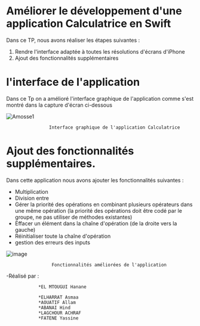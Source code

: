 # Améliorer le développement d'une application Calculatrice en Swift
Dans ce TP, nous avons réaliser les étapes suivantes :
1) Rendre l'interface adaptée à toutes les résolutions d'écrans d'iPhone
2) Ajout des fonctionnalités supplémentaires

# l'interface de l'application
Dans ce Tp on a amélioré l'interface graphique de l'application comme s'est montré dans la capture d'écran ci-dessous


![Amosse1](https://user-images.githubusercontent.com/47917618/213797082-c3d28ee0-1f92-4804-87b5-fbd570efd14b.PNG)
  
  
                    Interface graphique de l'application Calculatrice




# Ajout des fonctionnalités supplémentaires. 
Dans cette application nous avons ajouter les fonctionnalités suivantes : 
- Multiplication 
- Division entre 
- Gérer la priorité des opérations en combinant plusieurs opérateurs dans une même opération (la priorité des opérations doit être codé par le groupe, ne pas utiliser de méthodes existantes)
- Effacer un élément dans la chaîne d'opération (de la droite vers la gauche) 
- Réinitialiser toute la chaîne d'opération
- gestion des erreurs des inputs

![image](https://user-images.githubusercontent.com/47917618/213797660-d6203eeb-cfda-452d-b274-5ac9fac8ad39.png)


                     Fonctionnalités améliorées de l'application



-Réalisé par : 

                *EL MTOUGUI Hanane
                
                *ELHARRAT Asmaa
                *AOUATIF Allam
                *ABANAI Hind
                *LAGCHOUR ACHRAF
                *FATENE Yassine
